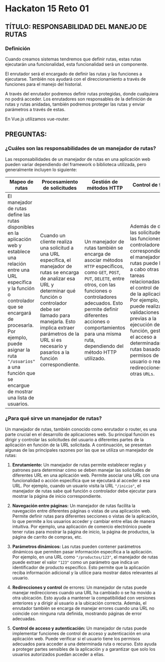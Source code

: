# **Hackaton 15 Reto 01**

## **TÍTULO: RESPONSABILIDAD DEL MANEJO DE RUTAS**

### **Definición**

Cuando creamos sistemas tendremos que definir rutas, estas rutas ejecutarán una
funcionalidad, esta funcionalidad será un componente.

El enrutador será el encargado de definir las rutas y las funciones a ejecutarse. También
nos ayudará con el direccionamiento a través de funciones para el manejo del historial.

A través del enrutador podremos definir rutas protegidas, donde cualquiera no podrá
acceder. Los enrutadores son responsables de la definición de rutas y rutas anidadas,
también podremos proteger las rutas y enviar parámetros a través de estas.

En Vue.js utilizamos vue-router.

## **PREGUNTAS:**

### **¿Cuáles son las responsabilidades de un manejador de rutas?**

Las responsabilidades de un manejador de rutas en una aplicación web pueden variar dependiendo del framework o biblioteca utilizada, pero generalmente incluyen lo siguiente:

| Mapeo de rutas | Procesamiento de solicitudes| Gestión de métodos HTTP | Control de flujo |
|----------------------------|----------------------------|----------------------------|----------------------------|
| El manejador de rutas define las rutas disponibles en la aplicación web y establece una relación entre una URL específica y la función o controlador que se encargará de procesarla. Por ejemplo, puede asignar la ruta `"/usuarios"` a una función que se encargue de mostrar una lista de usuarios. | Cuando un cliente realiza una solicitud a una URL específica, el manejador de rutas se encarga de analizar esa URL y determinar qué función o controlador debe ser llamado para manejarla. Esto implica extraer parámetros de la URL si es necesario y pasarlos a la función correspondiente. | Un manejador de rutas también se encarga de asociar métodos `HTTP` específicos, como `GET`, `POST`, `PUT`, `DELETE`, entre otros, con las funciones o controladores adecuados. Esto permite definir diferentes acciones o comportamientos para una misma ruta, dependiendo del método HTTP utilizado. | Además de dirigir las solicitudes a las funciones o controladores correspondientes, el manejador de rutas puede llevar a cabo otras tareas relacionadas con el control de flujo de la aplicación. Por ejemplo, puede realizar validaciones previas a la ejecución de una función, gestionar el acceso a determinadas rutas basado en permisos de usuario o realizar redirecciones a otras `URLs`. |


### **¿Para qué sirve un manejador de rutas?**

Un manejador de rutas, también conocido como enrutador o router, es una parte crucial en el desarrollo de aplicaciones web. Su principal función es dirigir y controlar las solicitudes del usuario a diferentes partes de la aplicación en función de la URL solicitada. A continuación, se presentan algunas de las principales razones por las que se utiliza un manejador de rutas:

1. **Enrutamiento:** Un manejador de rutas permite establecer reglas y patrones para determinar cómo se deben manejar las solicitudes de diferentes URL en una aplicación web. Permite asociar una URL con una funcionalidad o acción específica que se ejecutará al acceder a esa URL. Por ejemplo, cuando un usuario visita la URL `"/inicio"`, el manejador de rutas sabe qué función o controlador debe ejecutar para mostrar la página de inicio correspondiente.

2. **Navegación entre páginas:** Un manejador de rutas facilita la navegación entre diferentes páginas o vistas de una aplicación web. Permite definir rutas para diferentes secciones o vistas de la aplicación, lo que permite a los usuarios acceder y cambiar entre ellas de manera intuitiva. Por ejemplo, una aplicación de comercio electrónico puede tener rutas para mostrar la página de inicio, la página de productos, la página de carrito de compras, etc.

3. **Parámetros dinámicos:** Las rutas pueden contener parámetros dinámicos que permiten pasar información específica a la aplicación. Por ejemplo, en una URL como `"/productos/123"`, el manejador de rutas puede extraer el valor `"123"` como un parámetro que indica un identificador de producto específico. Esto permite que la aplicación reciba información adicional y la utilice para mostrar datos relevantes al usuario.

4. **Redirecciones y control** de errores: Un manejador de rutas puede manejar redirecciones cuando una URL ha cambiado o se ha movido a otra ubicación. Esto ayuda a mantener la compatibilidad con versiones anteriores y a dirigir al usuario a la ubicación correcta. Además, el enrutador también se encarga de manejar errores cuando una URL no coincide con ninguna ruta definida, mostrando páginas de error adecuadas.

5. **Control de acceso y autenticación:** Un manejador de rutas puede implementar funciones de control de acceso y autenticación en una aplicación web. Puede verificar si el usuario tiene los permisos adecuados para acceder a una determinada ruta o recurso. Esto ayuda a proteger partes sensibles de la aplicación y a garantizar que solo los usuarios autorizados puedan acceder a ellas.
